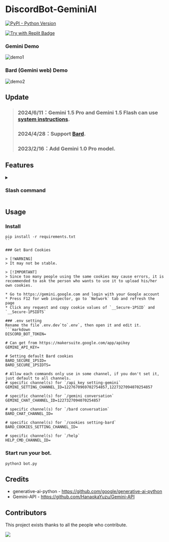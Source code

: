 # DiscordBot-GeminiAI
  <a href="https://www.python.org/downloads/">
    <img alt="PyPI - Python Version" src="https://img.shields.io/badge/pyversion-3.10%2B-blue?style=flat&label=python">
  </a>

[![Try with Replit Badge](https://replit.com/badge?caption=Try%20with%20Replit)](https://replit.com/@dd8611706/DiscordBot-GeminiAI?v=1#README.md)

### Gemini Demo
![demo1](https://i.imgur.com/OO52TfC.gif)

### Bard (Gemini web) Demo
![demo2](https://i.imgur.com/1U5kBJ0.png)

## Update
> ### 2024/6/11：Gemini 1.5 Pro and Gemini 1.5 Flash can use [system instructions](https://ai.google.dev/gemini-api/docs/system-instructions).
> ### 2024/4/28：Support [Bard](https://gemini.google.com).
> ### 2023/2/16：Add Gemini 1.0 Pro model.
   
## Features
<details>
   <summary>
   
   ### Slash command

   </summary>
   
* `/api_key setting-gemini [choice] [api_key]`
  * Can upload own google api key or delete it. (api key get from https://makersuite.google.com/app/apikey)
    * [choice]：`delete` or `set` your api key.
  
* `/gemini conversation [model] [type] [use_prompt] [use_character]`
  * Create a thread exclusively for the user to chat with the bot.
    * [model]：Choose AI model.
    * [type]：Choose thread type, private or public.
    * [system_instructions](https://ai.google.dev/gemini-api/docs/system-instructions)：Only Gemini 1.5 Pro and Gemini 1.5 Flash can use it.
    * [temperature]：Controls the level of randomness in the output, ranging from highly varied (closer to 1.0) to less surprising (closer to 0.0).
    * [harrassment], [hate_speech], [sexually_explicit], [dangerous_content]：It's [Safety Settings](https://ai.google.dev/docs/safety_setting_gemini#safety-settings), the default is `Block some`.

* `/cookies setting-bard [choice] [secure_1psid] [secure_1psidts]`
  * Can upload own Bard Cookies or delete it.
    * [choice]：`delete` or `set` your Bard Cookies.
    * [secure_1psid], [secure_1psidts]：Required Cookie Parameters.

* `/Bard conversation [type]`
  * Create a Bard thread exclusively for the user to chat with the bot.
    * [type]：Choose thread type, private or public.

</details>

## Usage

### Install

```
pip install -r requirements.txt
``

### Get Bard Cookies

> [!WARNING]
> It may not be stable.

> [!IMPORTANT]  
> Since too many people using the same cookies may cause errors, it is recommended to ask the person who wants to use it to upload his/her own cookies.

* Go to https://gemini.google.com and login with your Google account
* Press F12 for web inspector, go to `Network` tab and refresh the page
* Click any request and copy cookie values of `__Secure-1PSID` and `__Secure-1PSIDTS`

### .env setting
Rename the file`.env.dev`to`.env`, then open it and edit it.
```markdown
DISCORD_BOT_TOKEN=

# Can get from https://makersuite.google.com/app/apikey
GEMINI_API_KEY=

# Setting default Bard cookies
BARD_SECURE_1PSID=
BARD_SECURE_1PSIDTS=

# Allow each commands only use in some channel, if you don't set it, just default to all channels.
# specific channel(s) for `/api_key setting-gemini`
GEMINI_SETTING_CHANNEL_ID=1227670969702754857,1227327094070254857

# specific channel(s) for `/gemini conversation`
GEMINI_CHAT_CHANNEL_ID=1227327094070254857

# specific channel(s) for `/bard conversation`
BARD_CHAT_CHANNEL_ID=

# specific channel(s) for `/cookies setting-bard`
BARD_COOKIES_SETTING_CHANNEL_ID=

# specific channel(s) for `/help`
HELP_CMD_CHANNEL_ID=
```

### Start run your bot.
   ```python
   python3 bot.py

   ```

## Credits
* generative-ai-python - https://github.com/google/generative-ai-python
* Gemini-API - https://github.com/HanaokaYuzu/Gemini-API

## Contributors

This project exists thanks to all the people who contribute.

[![](https://contrib.rocks/image?repo=FuseFairy/DiscordBot-GeminiAI)](https://github.com/FuseFairy/DiscordBot-GeminiAI/graphs/contributors)